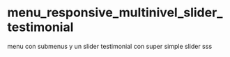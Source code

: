 # menu_responsive_multinivel_slider_testimonial
menu con submenus y un slider testimonial con super simple slider sss
